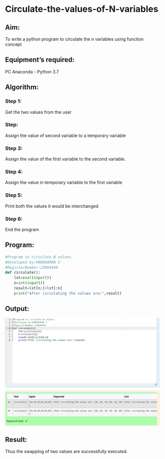 # Circulate-the-values-of-N-variables
## Aim:
To write a python program to circulate the n variables using function concept
## Equipment’s required:
PC
Anaconda - Python 3.7
## Algorithm: 
### Step 1:
Get the two values from the user
### Step:
Assign the value of second variable to a temporary variable
### Step 3:
Assign the value of the first variable to the second variable.
### Step 4:
Assign the value in temporary variable to the first variable
### Step 5:
Print both the values it would be interchanged
### Step 6:
End the program 

## Program:
```python
#Program to circulate N values.
#Developed by:MANOGARAN S
#RegisterNumber:23004448
def circulate():
    lst=eval(input())
    n=int(input())
    result=lst[n:]+lst[:n]
    print("After circulating the values are:",result)
```
## Output:
![output](/swapping1.png)

## Result:
Thus the swapping of two values are successfully executed.